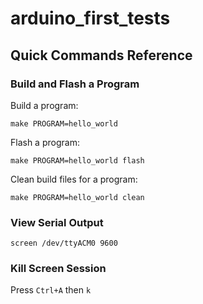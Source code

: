 # arduino_first_tests

## Quick Commands Reference

### Build and Flash a Program

Build a program:
```
make PROGRAM=hello_world
```

Flash a program:

```
make PROGRAM=hello_world flash
```

Clean build files for a program:

```
make PROGRAM=hello_world clean
```

### View Serial Output

```
screen /dev/ttyACM0 9600
```

### Kill Screen Session

Press `Ctrl+A` then `k`
